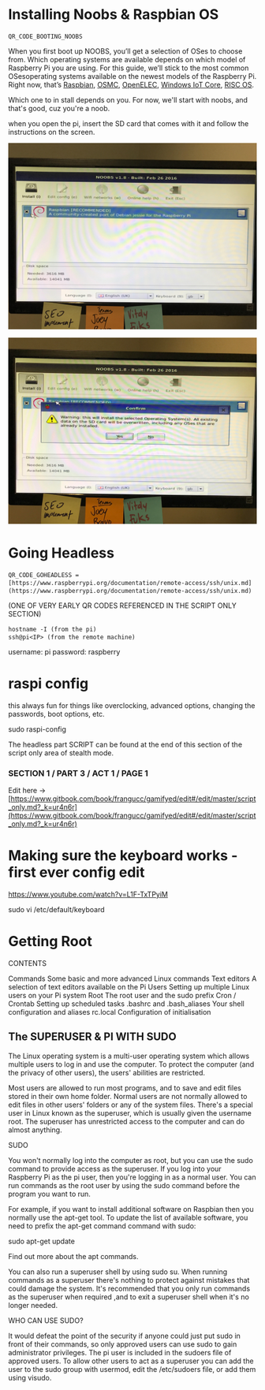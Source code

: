 # Installing Noobs & Raspbian OS



```
QR_CODE_BOOTING_NOOBS
```


When you first boot up NOOBS, you’ll get a selection of OSes to choose from. Which operating systems are available depends on which model of Raspberry Pi you are using. For this guide, we’ll stick to the most common OSesoperating systems available on the newest models of the Raspberry Pi. Right now, that’s [Raspbian](https://www.raspberrypi.org/downloads/raspbian/), [OSMC](https://osmc.tv/), [OpenELEC](http://openelec.tv/), [Windows IoT Core](https://developer.microsoft.com/en-us/windows/iot), [RISC OS](https://www.riscosopen.org/).

Which one to in stall depends on you. For now, we'll start with noobs, and that's good, cuz you're a noob.

when you open the pi, insert the SD card that comes with it and follow the instructions on the screen.

![](/assets/noobs4.jpg)



![](/assets/noobs3.jpg)

# Going Headless

```
QR_CODE_GOHEADLESS = [https://www.raspberrypi.org/documentation/remote-access/ssh/unix.md](https://www.raspberrypi.org/documentation/remote-access/ssh/unix.md)
```


(ONE OF VERY EARLY QR CODES REFERENCED IN THE SCRIPT ONLY SECTION)

```
hostname -I (from the pi)
ssh@pi<IP> (from the remote machine)
```

username: pi
password: raspberry

# raspi config

this always fun for things like overclocking, advanced options, changing the passwords, boot options, etc.

sudo raspi-config 

The headless part SCRIPT can be found at the end of this section of the script only area of stealth mode.
### SECTION 1 / PART 3 / ACT 1 / PAGE 1

Edit here -> [https://www.gitbook.com/book/frangucc/gamifyed/edit#/edit/master/script_only.md?_k=ur4n6r](https://www.gitbook.com/book/frangucc/gamifyed/edit#/edit/master/script_only.md?_k=ur4n6r)


# Making sure the keyboard works - first ever config edit

https://www.youtube.com/watch?v=L1F-TxTPyiM

sudo vi /etc/default/keyboard

# Getting Root

CONTENTS

Commands
Some basic and more advanced Linux commands
Text editors
A selection of text editors available on the Pi
Users
Setting up multiple Linux users on your Pi system
Root
The root user and the sudo prefix
Cron / Crontab
Setting up scheduled tasks
.bashrc and .bash_aliases
Your shell configuration and aliases
rc.local
Configuration of initialisation

## The SUPERUSER & PI WITH SUDO

The Linux operating system is a multi-user operating system which allows multiple users to log in and use the computer. To protect the computer (and the privacy of other users), the users' abilities are restricted.

Most users are allowed to run most programs, and to save and edit files stored in their own home folder. Normal users are not normally allowed to edit files in other users' folders or any of the system files. There's a special user in Linux known as the superuser, which is usually given the username root. The superuser has unrestricted access to the computer and can do almost anything.

SUDO

You won't normally log into the computer as root, but you can use the sudo command to provide access as the superuser. If you log into your Raspberry Pi as the pi user, then you're logging in as a normal user. You can run commands as the root user by using the sudo command before the program you want to run.

For example, if you want to install additional software on Raspbian then you normally use the apt-get tool. To update the list of available software, you need to prefix the apt-get command command with sudo:

sudo apt-get update

Find out more about the apt commands.

You can also run a superuser shell by using sudo su. When running commands as a superuser there's nothing to protect against mistakes that could damage the system. It's recommended that you only run commands as the superuser when required ,and to exit a superuser shell when it's no longer needed.

WHO CAN USE SUDO?

It would defeat the point of the security if anyone could just put sudo in front of their commands, so only approved users can use sudo to gain administrator privileges. The pi user is included in the sudoers file of approved users. To allow other users to act as a superuser you can add the user to the sudo group with usermod, edit the /etc/sudoers file, or add them using visudo.



























